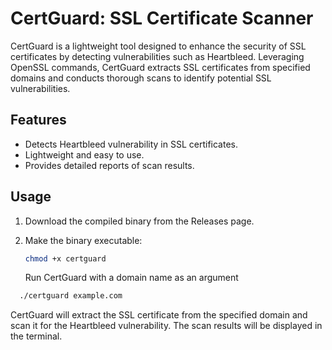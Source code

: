 # CertGuard: SSL Certificate Scanner

CertGuard is a lightweight tool designed to enhance the security of SSL certificates by detecting vulnerabilities such as Heartbleed. Leveraging OpenSSL commands, CertGuard extracts SSL certificates from specified domains and conducts thorough scans to identify potential SSL vulnerabilities.

## Features

- Detects Heartbleed vulnerability in SSL certificates.
- Lightweight and easy to use.
- Provides detailed reports of scan results.

## Usage

1. Download the compiled binary from the Releases page.

2. Make the binary executable:

   ```bash
   chmod +x certguard
   ```
   Run CertGuard with a domain name as an argument
```bash
  ./certguard example.com
```
CertGuard will extract the SSL certificate from the specified domain and scan it for the Heartbleed vulnerability. The scan results will be displayed in the terminal.
